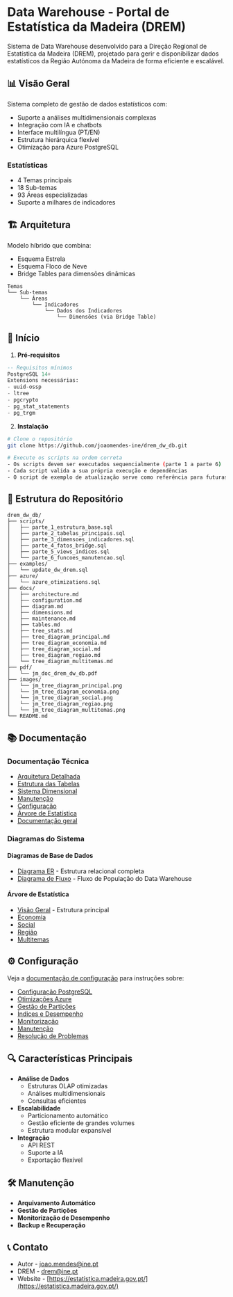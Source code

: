 # Data Warehouse - Portal de Estatística da Madeira (DREM)

Sistema de Data Warehouse desenvolvido para a Direção Regional de Estatística da Madeira (DREM), projetado para gerir e disponibilizar dados estatísticos da Região Autónoma da Madeira de forma eficiente e escalável.

## 📊 Visão Geral
Sistema completo de gestão de dados estatísticos com:
- Suporte a análises multidimensionais complexas
- Integração com IA e chatbots
- Interface multilíngua (PT/EN)
- Estrutura hierárquica flexível
- Otimização para Azure PostgreSQL

### Estatísticas
- 4 Temas principais
- 18 Sub-temas
- 93 Áreas especializadas
- Suporte a milhares de indicadores

## 🏗️ Arquitetura
Modelo híbrido que combina:
- Esquema Estrela
- Esquema Floco de Neve
- Bridge Tables para dimensões dinâmicas

```
Temas
└── Sub-temas
    └── Áreas
        └── Indicadores
            └── Dados dos Indicadores
                └── Dimensões (via Bridge Table)
```

## 🚀 Início
1. **Pré-requisitos**
```sql
-- Requisitos mínimos
PostgreSQL 14+
Extensions necessárias:
- uuid-ossp
- ltree
- pgcrypto
- pg_stat_statements
- pg_trgm
```

2. **Instalação**
```bash
# Clone o repositório
git clone https://github.com/joaomendes-ine/drem_dw_db.git

# Execute os scripts na ordem correta
- Os scripts devem ser executados sequencialmente (parte 1 a parte 6)
- Cada script valida a sua própria execução e dependências
- O script de exemplo de atualização serve como referência para futuras atualizações
```

## 📁 Estrutura do Repositório
```
drem_dw_db/
├── scripts/
│   ├── parte_1_estrutura_base.sql
│   ├── parte_2_tabelas_principais.sql
│   ├── parte_3_dimensoes_indicadores.sql
│   ├── parte_4_fatos_bridge.sql
│   ├── parte_5_views_indices.sql
│   └── parte_6_funcoes_manutencao.sql
├── examples/
│   └── update_dw_drem.sql
├── azure/
│   └── azure_otimizations.sql
├── docs/
│   ├── architecture.md
│   ├── configuration.md
│   ├── diagram.md
│   ├── dimensions.md
│   ├── maintenance.md
│   ├── tables.md
│   ├── tree_stats.md
│   ├── tree_diagram_principal.md
│   ├── tree_diagram_economia.md
│   ├── tree_diagram_social.md
│   ├── tree_diagram_regiao.md
│   └── tree_diagram_multitemas.md
├── pdf/
│   └── jm_doc_drem_dw_db.pdf
├── images/
│   └── jm_tree_diagram_principal.png
│   └── jm_tree_diagram_economia.png
│   └── jm_tree_diagram_social.png
│   └── jm_tree_diagram_regiao.png
│   └── jm_tree_diagram_multitemas.png
└── README.md
```

## 📚 Documentação
### Documentação Técnica
- [Arquitetura Detalhada](./docs/architecture.md)
- [Estrutura das Tabelas](./docs/tables.md)
- [Sistema Dimensional](./docs/dimensions.md)
- [Manutenção](./docs/maintenance.md)
- [Configuração](./docs/configuration.md)
- [Árvore de Estatística](./docs/tree_stats.md)
- [Documentação geral](./pdf/jm_doc_drem_dw_db.pdf)

### Diagramas do Sistema
#### Diagramas de Base de Dados
- [Diagrama ER](./docs/diagram.md) - Estrutura relacional completa
- [Diagrama de Fluxo](./docs/diagram.md) - Fluxo de População do Data Warehouse

#### Árvore de Estatística
- [Visão Geral](./docs/tree_diagram_principal.md) - Estrutura principal
- [Economia](./docs/tree_diagram_economia.md)
- [Social](./docs/tree_diagram_social.md)
- [Região](./docs/tree_diagram_regiao.md)
- [Multitemas](./docs/tree_diagram_multitemas.md)

## ⚙️ Configuração
Veja a [documentação de configuração](./docs/configuration.md) para instruções sobre:
- [Configuração PostgreSQL](./docs/configuration.md#1-configurações-base)
- [Otimizações Azure](./docs/configuration.md#2-otimizações-azure)
- [Gestão de Partições](./docs/configuration.md#3-gestão-de-partições)
- [Índices e Desempenho](./docs/configuration.md#4-índices-e-performance)
- [Monitorização](./docs/configuration.md#5-monitorização)
- [Manutenção](./docs/configuration.md#6-manutenção)
- [Resolução de Problemas](./docs/configuration.md#7-resolução-de-problemas)

## 🔍 Características Principais
- **Análise de Dados**
  - Estruturas OLAP otimizadas
  - Análises multidimensionais
  - Consultas eficientes
- **Escalabilidade**
  - Particionamento automático
  - Gestão eficiente de grandes volumes
  - Estrutura modular expansível
- **Integração**
  - API REST
  - Suporte a IA
  - Exportação flexível

## 🛠️ Manutenção
- **Arquivamento Automático**
- **Gestão de Partições**
- **Monitorização de Desempenho**
- **Backup e Recuperação**

## 📞 Contato
- Autor - joao.mendes@ine.pt
- DREM - drem@ine.pt
- Website - [https://estatistica.madeira.gov.pt/](https://estatistica.madeira.gov.pt/)